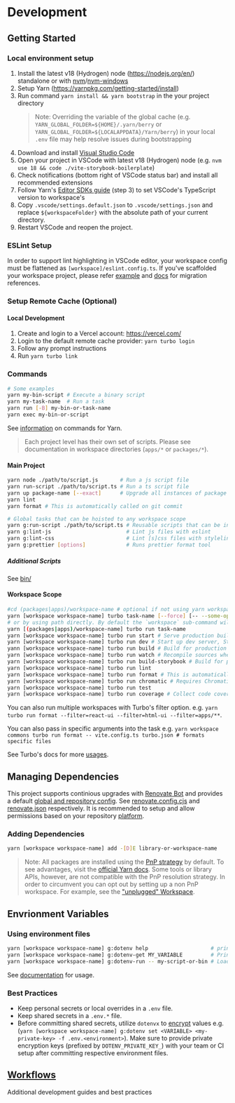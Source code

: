 # Development

## Getting Started

### Local environment setup

1. Install the latest v18 (Hydrogen) node (https://nodejs.org/en/) standalone or with [nvm](https://nodejs.org/en/download/package-manager#nvm)/[nvm-windows](https://github.com/coreybutler/nvm-windows)
2. Setup Yarn (https://yarnpkg.com/getting-started/install)
3. Run command `yarn install && yarn bootstrap` in the your project directory
   > Note: Overriding the variable of the global cache (e.g. `YARN_GLOBAL_FOLDER=${HOME}/.yarn/berry` or `YARN_GLOBAL_FOLDER=${LOCALAPPDATA}/Yarn/berry`) in your local `.env` file may help resolve issues during bootstrapping
4. Download and install [Visual Studio Code](https://code.visualstudio.com/)
5. Open your project in VSCode with latest v18 (Hydrogen) node (e.g. `nvm use 18 && code ./vite-storybook-boilerplate`)
6. Check notifications (bottom right of VSCode status bar) and install all recommended extensions
7. Follow Yarn's [Editor SDKs guide](https://yarnpkg.com/getting-started/editor-sdks#vscode) (step 3) to set VSCode's TypeScript version to workspace's
8. Copy `.vscode/settings.default.json` to `.vscode/settings.json` and replace `${workspaceFolder}` with the absolute path of your current directory.
9. Restart VSCode and reopen the project.

### ESLint Setup

In order to support lint highlighting in VSCode editor, your workspace config must be flattened as `[workspace]/eslint.config.ts`. If you've scaffolded your workspace project, please refer [example](eslint.config.ts) and [docs](https://eslint.org/docs/latest/use/configure/configuration-files-new) for migration references.

### Setup Remote Cache (Optional)

#### Local Development

1. Create and login to a Vercel account: https://vercel.com/
2. Login to the default remote cache provider: `yarn turbo login`
3. Follow any prompt instructions
4. Run `yarn turbo link`

### Commands

```sh
# Some examples
yarn my-bin-script # Execute a binary script
yarn my-task-name  # Run a task
yarn run [-B] my-bin-or-task-name
yarn exec my-bin-or-script
```

See [information](https://yarnpkg.com/cli) on commands for Yarn.

> Each project level has their own set of scripts. Please see documentation in workspace directories (`apps/*` or `packages/*`).

#### Main Project

```sh
yarn node ./path/to/script.js       # Run a js script file
yarn run-script ./path/to/script.ts # Run a ts script file
yarn up package-name [--exact]      # Upgrade all instances of package to latest release
yarn lint
yarn format # This is automatically called on git commit

# Global tasks that can be hoisted to any workspace scope
yarn g:run-script ./path/to/script.ts # Reusable scripts that can be included in a workspace script e.g. "lint": "yarn g:run-script ./path/to/script.ts"
yarn g:lint-js                        # Lint js files with eslint
yarn g:lint-css                       # Lint [s]css files with stylelint
yarn g:prettier [options]             # Runs prettier format tool
```

##### Additional Scripts

See [bin/](bin/)

#### Workspace Scope

```sh
#cd (packages|apps)/workspace-name # optional if not using yarn workspace command, otherwise you'll run task on all workspaces
yarn [workspace workspace-name] turbo task-name [--force] [-- --some-option] # Run a turbo enabled task
# or by using path directly. By default the `workspace` sub-command will search all workspace paths
yarn [(packages|apps)/workspace-name] turbo run task-name
yarn [workspace workspace-name] turbo run start # Serve production build
yarn [workspace workspace-name] turbo run dev # Start up dev server, Storybook, watch, etc...
yann [workspace workspace-name] turbo run build # Build for production
yarn [workspace workspace-name] turbo run watch # Recompile sources when a file changes (package workspaces)
yarn [workspace workspace-name] turbo run build-storybook # Build for production
yarn [workspace workspace-name] turbo run lint
yarn [workspace workspace-name] turbo run format # This is automatically called on git commit.
yarn [workspace workspace-name] turbo run chromatic # Requires Chromatic Setup
yarn [workspace workspace-name] turbo run test
yarn [workspace workspace-name] turbo run coverage # Collect code coverage (also may run tests)
```

You can also run multiple workspaces with Turbo's filter option. e.g. `yarn turbo run format --filter=react-ui --filter=html-ui --filter=apps/**`.

You can also pass in specific arguments into the task e.g. `yarn workspace commons turbo run format -- vite.config.ts turbo.json # formats specific files`

See Turbo's docs for more [usages](https://turbo.build/repo/docs/reference/command-line-reference).

## Managing Dependencies

This project supports continious upgrades with [Renovate Bot](https://docs.renovatebot.com/) and provides a default [global and repository config](https://docs.renovatebot.com/config-overview/). See [renovate.config.cjs](renovate.config.cjs) and [renovate.json](renovate.json) respectively. It is recommended to setup and allow permissions based on your repository [platform](https://docs.renovatebot.com/modules/platform/).

### Adding Dependencies

```sh
yarn [workspace workspace-name] add -[D]E library-or-workspace-name
```

> Note: All packages are installed using the [PnP strategy](https://yarnpkg.com/features/pnp) by default. To see advantages, visit the [official Yarn docs](https://yarnpkg.com/features/pnp). Some tools or library APIs, however, are not compatible with the PnP resolution strategy. In order to circumvent you can opt out by setting up a non PnP workspace. For example, see the ["unplugged" Workspace](packages/unplugged/).

## Envrionment Variables

### Using environment files

```sh
yarn [workspace workspace-name] g:dotenv help                    # print usage
yarn [workspace workspace-name] g:dotenv-get MY_VARIABLE         # Print a environment variable
yarn [workspace workspace-name] g:dotenv-run -- my-script-or-bin # Loads envronment variables with your script or bin
```

See [documentation](https://dotenvx.com/docs) for usage.

### Best Practices

- Keep personal secrets or local overrides in a `.env` file.
- Keep shared secrets in a `.env.*` file.
- Before committing shared secrets, utilize `dotenvx` to [encrypt](https://dotenvx.com/docs/quickstart#add-encryption) values e.g. (`yarn [workspace workspace-name] g:dotenv set <VARIABLE> <my-private-key> -f .env.<environment>`). Make sure to provide private encryption keys (prefixed by `DOTENV_PRIVATE_KEY_`) with your team or CI setup after committing respective environment files.

## [Workflows](WORKFLOWS.md)

Additional development guides and best practices
